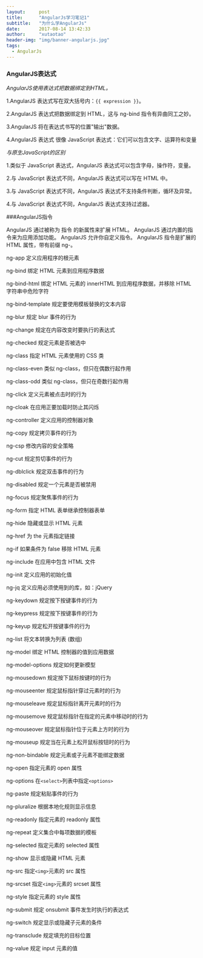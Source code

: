 ```yaml
---
layout: 	post
title: 		"AngularJs学习笔记1"
subtitle:   "为什么学AngularJs"
date: 		2017-08-14 13:42:33
author: 	"xutaotao"
header-img: "img/banner-angularjs.jpg"
tags:
  - AngularJs
---
```


### AngularJS表达式

*AngularJS使用表达式把数据绑定到HTML。*

1.AngularJS 表达式写在双大括号内：`{{ expression }}`。

2.AngularJS 表达式把数据绑定到 HTML，这与 ng-bind 指令有异曲同工之妙。

3.AngularJS 将在表达式书写的位置"输出"数据。

4.AngularJS 表达式 很像 JavaScript 表达式：它们可以包含文字、运算符和变量

*与原生JavaScript的区别*

1.类似于 JavaScript 表达式，AngularJS 表达式可以包含字母，操作符，变量。

2.与 JavaScript 表达式不同，AngularJS 表达式可以写在 HTML 中。

3.与 JavaScript 表达式不同，AngularJS 表达式不支持条件判断，循环及异常。

4.与 JavaScript 表达式不同，AngularJS 表达式支持过滤器。

###AngularJS指令

AngularJS 通过被称为 指令 的新属性来扩展 HTML。
AngularJS 通过内置的指令来为应用添加功能。
AngularJS 允许你自定义指令。
AngularJS 指令是扩展的 HTML 属性，带有前缀 ng-。

ng-app	定义应用程序的根元素

ng-bind	绑定 HTML 元素到应用程序数据

ng-bind-html	绑定 HTML 元素的 innerHTML 到应用程序数据，并移除 HTML 字符串中危险字符

ng-bind-template	规定要使用模板替换的文本内容

ng-blur	规定 blur 事件的行为

ng-change	规定在内容改变时要执行的表达式

ng-checked	规定元素是否被选中

ng-class	指定 HTML 元素使用的 CSS 类

ng-class-even	类似 ng-class，但只在偶数行起作用

ng-class-odd	类似 ng-class，但只在奇数行起作用

ng-click	定义元素被点击时的行为

ng-cloak	在应用正要加载时防止其闪烁

ng-controller	定义应用的控制器对象

ng-copy	规定拷贝事件的行为

ng-csp	修改内容的安全策略

ng-cut	规定剪切事件的行为

ng-dblclick	规定双击事件的行为

ng-disabled	规定一个元素是否被禁用

ng-focus	规定聚焦事件的行为

ng-form	指定 HTML 表单继承控制器表单

ng-hide	隐藏或显示 HTML 元素

ng-href	为 the <a> 元素指定链接

ng-if	如果条件为 false 移除 HTML 元素

ng-include	在应用中包含 HTML 文件

ng-init	定义应用的初始化值

ng-jq	定义应用必须使用到的库，如：jQuery

ng-keydown	规定按下按键事件的行为

ng-keypress	规定按下按键事件的行为

ng-keyup	规定松开按键事件的行为

ng-list	将文本转换为列表 (数组)

ng-model	绑定 HTML 控制器的值到应用数据

ng-model-options	规定如何更新模型

ng-mousedown	规定按下鼠标按键时的行为

ng-mouseenter	规定鼠标指针穿过元素时的行为

ng-mouseleave	规定鼠标指针离开元素时的行为

ng-mousemove	规定鼠标指针在指定的元素中移动时的行为

ng-mouseover	规定鼠标指针位于元素上方时的行为

ng-mouseup	规定当在元素上松开鼠标按钮时的行为

ng-non-bindable	规定元素或子元素不能绑定数据

ng-open	指定元素的 open 属性

ng-options	在`<select>`列表中指定`<options>`

ng-paste	规定粘贴事件的行为

ng-pluralize	根据本地化规则显示信息

ng-readonly	指定元素的 readonly 属性

ng-repeat	定义集合中每项数据的模板

ng-selected	指定元素的 selected 属性

ng-show	显示或隐藏 HTML 元素

ng-src	指定`<img>`元素的 src 属性

ng-srcset	指定`<img>`元素的 srcset 属性

ng-style	指定元素的 style 属性

ng-submit	规定 onsubmit 事件发生时执行的表达式

ng-switch	规定显示或隐藏子元素的条件

ng-transclude	规定填充的目标位置

ng-value	规定 input 元素的值